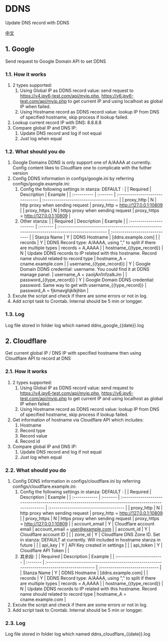 # DDNS

Update DNS record with DDNS

[中文](./README.md)

## 1. Google

Send request to Google Domain API to set DDNS

### 1.1. How it works

1. 2 types supported:
   1. Using Global IP as DDNS record value: send request to <https://v4.ipv6-test.com/api/myip.php>, <https://v6.ipv6-test.com/api/myip.php> to get current IP and using localhost as global IP when failed.
   2. Using Hostname record as DDNS record value: lookup IP from DNS of specified hostname, skip process if lookup failed.
2. Lookup current record IP with DNS: 8.8.8.8
3. Compare global IP and DNS IP:
   1. Update DNS record and log if not equal
   2. Just log when equal

### 1.2. What should you do

1. Google Domains DDNS is only support one of A/AAAA at currently. Config content likes to Cloudflare one to complicate with the futher version
2. Config DDNS information in configs/google.ini by referring configs/google.example.ini:
   1. Config the following settings in stanza: DEFAULT :
      |             | Required | Description                      | Example                                |
      | :---------- | :------- | :------------------------------- | :------------------------------------- |
      | proxy_http  | N        | http proxy when sending request  | proxy_http = <http://127.0.0.1:10809>  |
      | proxy_https | N        | https proxy when sending request | proxy_https = <http://127.0.0.1:10809> |
   2. Other stanza:
      |                          | Required | Description                                                                                     | Example                        |
      | :----------------------- | :------- | :---------------------------------------------------------------------------------------------- | :----------------------------- |
      | Stanza Name              | Y        | DDNS Hostname                                                                                   | [ddns.example.com]             |
      | records                  | Y        | DDNS Record type: A/AAAA, using "," to split if there are multiple types                        | records = A,AAAA               |
      | hostname_{{type_record}} | N        | Update DDNS records to IP related with this hostname. Record name should related to record type | hostname_A = cname.example.com |
      | username_{{type_record}} | Y        | Google Domain DDNS credential: username. You could find it at DDNS manage panel.                | username_A = zaoijAn1nfzalkJm  |
      | password_{{type_record}} | Y        | Google Domain DDNS credential: password. Same way to get with username_{{type_record}}          | password_A = fjkmavghjklkjhbn  |
3. Excute the script and check if there are some errors or not in log.
4. Add script task to Crontab. Internal should be 5 min or longger.

### 1.3. Log

Log file stored in folder log which named ddns_google_{{date}}.log

## 2. Cloudflare

Get current global IP / DNS IP with specified hostname then using Cloudflare API to record at DNS

### 2.1. How it works

1. 2 types supported:
   1. Using Global IP as DDNS record value: send request to <https://v4.ipv6-test.com/api/myip.php>, <https://v6.ipv6-test.com/api/myip.php> to get current IP and using localhost as global IP when failed.
   2. Using Hostname record as DDNS record value: lookup IP from DNS of specified hostname, skip process if lookup failed.
2. Get information of hostname via Cloudflare API which includes:
   1. Hostname
   2. Record type
   3. Record value
   4. Record id
3. Compare global IP and DNS IP:
   1. Update DNS record and log if not equal
   2. Just log when equal

### 2.2. What should you do

1. Config DDNS information in configs/cloudflare.ini by referring configs/cloudflare.example.ini:
   1. Config the following settings in stanza: DEFAULT :
      |               | Required | Description                                                                                             | Example                                |
      | :------------ | :------- | :------------------------------------------------------------------------------------------------------ | :------------------------------------- |
      | proxy_http    | N        | http proxy when sending request                                                                         | proxy_http = <http://127.0.0.1:10809>  |
      | proxy_https   | N        | https proxy when sending request                                                                        | proxy_https = <http://127.0.0.1:10809> |
      | account_email | Y        | Cloudflare account email                                                                                | account_email = user@example.com       |
      | account_id    | Y        | Cloudflare account ID                                                                                   |                                        |
      | zone_id       | Y        | Cloudflare DNS Zone ID. Set in stanza: DEFAULT at currently. Will included in hostname stanza in future |                                        |
      | api_key       | Y        | API Key created in settings                                                                             |                                        |
      | api_token     | Y        | Cloudflare API Token                                                                                    |                                        |
   2. 其余段:
      |                          | Required | Description                                                                                     | Example                        |
      | :----------------------- | :------- | :---------------------------------------------------------------------------------------------- | :----------------------------- |
      | Stanza Name              | Y        | DDNS Hostname                                                                                   | [ddns.example.com]             |
      | records                  | Y        | DDNS Record type: A/AAAA, using "," to split if there are multiple types                        | records = A,AAAA               |
      | hostname_{{type_record}} | N        | Update DDNS records to IP related with this hostname. Record name should related to record type | hostname_A = cname.example.com |
2. Excute the script and check if there are some errors or not in log.
3. Add script task to Crontab. Internal should be 5 min or longger.

### 2.3. Log

Log file stored in folder log which named ddns_cloudflare_{{date}}.log
